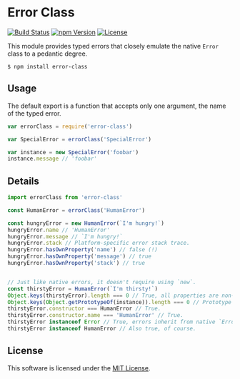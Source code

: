# Error Class

[![Build Status](https://img.shields.io/travis/0x8890/error-class/master.svg?style=flat-square)](https://travis-ci.org/0x8890/error-class)
[![npm Version](https://img.shields.io/npm/v/error-class.svg?style=flat-square)](https://www.npmjs.com/package/error-class)
[![License](https://img.shields.io/npm/l/error-class.svg?style=flat-square)](https://raw.githubusercontent.com/0x8890/error-class/master/LICENSE)

This module provides typed errors that closely emulate the native `Error` class to a pedantic degree.

```
$ npm install error-class
```


## Usage

The default export is a function that accepts only one argument, the name of the typed error.

```js
var errorClass = require('error-class')

var SpecialError = errorClass('SpecialError')

var instance = new SpecialError('foobar')
instance.message // 'foobar'
```


## Details

```js
import errorClass from 'error-class'

const HumanError = errorClass('HumanError')

const hungryError = new HumanError(`I'm hungry!`)
hungryError.name // 'HumanError'
hungryError.message // `I'm hungry!`
hungryError.stack // Platform-specific error stack trace.
hungryError.hasOwnProperty('name') // false (!)
hungryError.hasOwnProperty('message') // true
hungryError.hasOwnProperty('stack') // true


// Just like native errors, it doesn't require using `new`.
const thirstyError = HumanError(`I'm thirsty!`)
Object.keys(thirstyError).length === 0 // True, all properties are non-enumerable.
Object.keys(Object.getPrototypeOf(instance)).length === 0 // Prototype non-enumerable.
thirstyError.constructor === HumanError // True.
thirstyError.constructor.name === 'HumanError' // True.
thirstyError instanceof Error // True, errors inherit from native `Error` class.
thirstyError instanceof HumanError // Also true, of course.
```


## License

This software is licensed under the [MIT License](//github.com/0x8890/error-class/blob/master/LICENSE).
